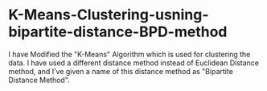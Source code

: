 # K-Means-Clustering-usning-bipartite-distance-BPD-method
I have Modified the "K-Means" Algorithm which is used for clustering the data. I have used a different distance method instead of Euclidean Distance method, and I’ve given a name of this distance method as "Bipartite Distance Method".
